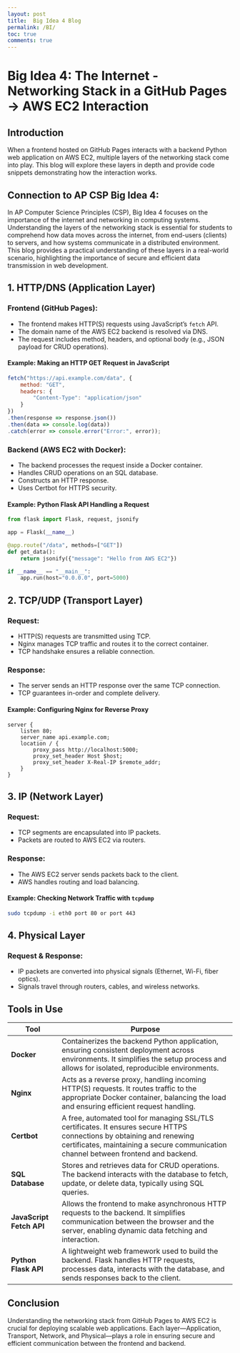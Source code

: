 ```yaml
---
layout: post
title:  Big Idea 4 Blog
permalink: /BI/
toc: true
comments: true
---
```

# Big Idea 4: The Internet - Networking Stack in a GitHub Pages → AWS EC2 Interaction

## Introduction
When a frontend hosted on GitHub Pages interacts with a backend Python web application on AWS EC2, multiple layers of the networking stack come into play. This blog will explore these layers in depth and provide code snippets demonstrating how the interaction works.

## Connection to AP CSP Big Idea 4:
In AP Computer Science Principles (CSP), Big Idea 4 focuses on the importance of the internet and networking in computing systems. Understanding the layers of the networking stack is essential for students to comprehend how data moves across the internet, from end-users (clients) to servers, and how systems communicate in a distributed environment. This blog provides a practical understanding of these layers in a real-world scenario, highlighting the importance of secure and efficient data transmission in web development.

## 1. HTTP/DNS (Application Layer)

### Frontend (GitHub Pages):
- The frontend makes HTTP(S) requests using JavaScript’s `fetch` API.
- The domain name of the AWS EC2 backend is resolved via DNS.
- The request includes method, headers, and optional body (e.g., JSON payload for CRUD operations).

#### Example: Making an HTTP GET Request in JavaScript
```javascript
fetch("https://api.example.com/data", {
    method: "GET",
    headers: {
        "Content-Type": "application/json"
    }
})
.then(response => response.json())
.then(data => console.log(data))
.catch(error => console.error("Error:", error));
```

### Backend (AWS EC2 with Docker):
- The backend processes the request inside a Docker container.
- Handles CRUD operations on an SQL database.
- Constructs an HTTP response.
- Uses Certbot for HTTPS security.

#### Example: Python Flask API Handling a Request
```python
from flask import Flask, request, jsonify

app = Flask(__name__)

@app.route("/data", methods=["GET"])
def get_data():
    return jsonify({"message": "Hello from AWS EC2"})

if __name__ == "__main__":
    app.run(host="0.0.0.0", port=5000)
```

## 2. TCP/UDP (Transport Layer)
### Request:
- HTTP(S) requests are transmitted using TCP.
- Nginx manages TCP traffic and routes it to the correct container.
- TCP handshake ensures a reliable connection.

### Response:
- The server sends an HTTP response over the same TCP connection.
- TCP guarantees in-order and complete delivery.

#### Example: Configuring Nginx for Reverse Proxy
```nginx
server {
    listen 80;
    server_name api.example.com;
    location / {
        proxy_pass http://localhost:5000;
        proxy_set_header Host $host;
        proxy_set_header X-Real-IP $remote_addr;
    }
}
```

## 3. IP (Network Layer)
### Request:
- TCP segments are encapsulated into IP packets.
- Packets are routed to AWS EC2 via routers.

### Response:
- The AWS EC2 server sends packets back to the client.
- AWS handles routing and load balancing.

#### Example: Checking Network Traffic with `tcpdump`
```sh
sudo tcpdump -i eth0 port 80 or port 443
```

## 4. Physical Layer
### Request & Response:
- IP packets are converted into physical signals (Ethernet, Wi-Fi, fiber optics).
- Signals travel through routers, cables, and wireless networks.

## Tools in Use

| **Tool**              | **Purpose**                                                                                                                                                               |
|-----------------------|---------------------------------------------------------------------------------------------------------------------------------------------------------------------------|
| **Docker**            | Containerizes the backend Python application, ensuring consistent deployment across environments. It simplifies the setup process and allows for isolated, reproducible environments. |
| **Nginx**             | Acts as a reverse proxy, handling incoming HTTP(S) requests. It routes traffic to the appropriate Docker container, balancing the load and ensuring efficient request handling.  |
| **Certbot**           | A free, automated tool for managing SSL/TLS certificates. It ensures secure HTTPS connections by obtaining and renewing certificates, maintaining a secure communication channel between frontend and backend. |
| **SQL Database**      | Stores and retrieves data for CRUD operations. The backend interacts with the database to fetch, update, or delete data, typically using SQL queries.                        |
| **JavaScript Fetch API** | Allows the frontend to make asynchronous HTTP requests to the backend. It simplifies communication between the browser and the server, enabling dynamic data fetching and interaction. |
| **Python Flask API**  | A lightweight web framework used to build the backend. Flask handles HTTP requests, processes data, interacts with the database, and sends responses back to the client.         |


## Conclusion
Understanding the networking stack from GitHub Pages to AWS EC2 is crucial for deploying scalable web applications. Each layer—Application, Transport, Network, and Physical—plays a role in ensuring secure and efficient communication between the frontend and backend.





